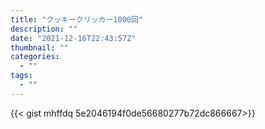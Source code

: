 ```yaml
---
title: "クッキークリッカー1000回"
description: ""
date: "2021-12-16T22:43:57Z"
thumbnail: ""
categories:
  - ""
tags:
  - ""
---
```


{{< gist mhffdq 5e2046194f0de56680277b72dc866667>}}
